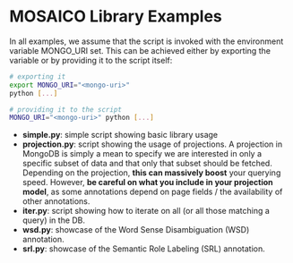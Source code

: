 # MOSAICO Library Examples

In all examples, we assume that the script is invoked with the environment variable MONGO_URI set. This can be achieved either by exporting the variable or by providing it to the script itself:

```bash
# exporting it
export MONGO_URI="<mongo-uri>"
python [...]

# providing it to the script
MONGO_URI="<mongo-uri>" python [...]
```

* **simple.py**: simple script showing basic library usage
* **projection.py**: script showing the usage of projections. A projection in MongoDB is simply a mean to specify we are interested in only a specific subset of data and that only that subset should be fetched. Depending on the projection, **this can massively boost** your querying speed. However, **be careful on what you include in your projection model**, as some annotations depend on page fields / the availability of other annotations.
* **iter.py**: script showing how to iterate on all (or all those matching a query) in the DB.
* **wsd.py**: showcase of the Word Sense Disambiguation (WSD) annotation.
* **srl.py**: showcase of the Semantic Role Labeling (SRL) annotation.
